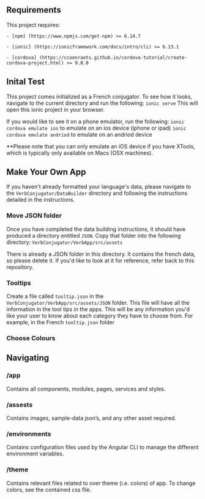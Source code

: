 ## Requirements
This project requires:

    - [npm] (https://www.npmjs.com/get-npm) >= 6.14.7 
    
    - [ionic] (https://ionicframework.com/docs/intro/cli) >= 6.13.1 
    
    - [cordova] (https://ccoenraets.github.io/cordova-tutorial/create-cordova-project.html) >= 9.0.0
    
## Inital Test
This project comes initialized as a French conjugator. To see how it looks, navigate to the current directory and run the following:
    `ionic serve`
This will open this ionic project in your browser. 

If you would like to see it on a phone emulator, run the following:
    `ionic cordova emulate ios` to emulate on an ios device (iphone or ipad)
    `ionic cordova emulate andriod` to emulate on an andriod device

**Please note that you can only emulate an iOS device if you have XTools, which is typically only available on Macs (OSX machines).

## Make Your Own App
If you haven't already formatted your language's data, please navigate to the `VerbConjugator/DataBuilder` directory and following the instructions detailed in the instructions.

### Move JSON folder
Once you have completed the data building instructions, it should have produced a directory entitled `JSON`. Copy that folder into the following directory:
    `VerbConjugator/VerbApp/src/assets`

There is already a JSON folder in this directory. It contains the french data, so please delete it. If you'd like to look at it for reference, refer back to this repository.

### Tooltips
Create a file called `tooltip.json` in the `VerbConjugator/VerbApp/src/assets/JSON` folder. This file will have all the information in the tool tips in the apps. This will be any information you'd like your user to know about each category they have to choose from. For example, in the French `tooltip.json` folder

### Choose Colours

## Navigating

### /app

Contains all components, modules, pages, services and styles.

### /assests

Contains images, sample-data json’s, and any other asset required.

### /environments

Contains configuration files used by the Angular CLI to manage the different environment variables.

### /theme

Contains relevant files related to over theme (i.e. colors) of app. To change colors, see the contained css file.

